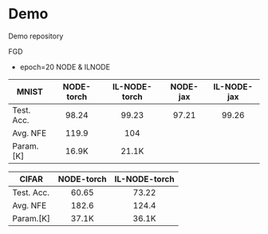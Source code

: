 # Demo
Demo repository

FGD
+ epoch=20 NODE & ILNODE

| MNIST     |NODE-torch |IL-NODE-torch |NODE-jax |IL-NODE-jax|
|----       |:-:    |:-:   |:-:   |:-:
| Test. Acc.|  98.24  |  99.23  |  97.21 | 99.26
| Avg. NFE  |  119.9  |  104    |    
| Param.[K] |  16.9K  |  21.1K  |


| CIFAR     |NODE-torch |IL-NODE-torch |
|----       |:-:    |:-:   |
| Test. Acc.|   60.65  |  73.22  |
| Avg. NFE  |   182.6  |  124.4  |
| Param.[K] |   37.1K  |  36.1K  |    
